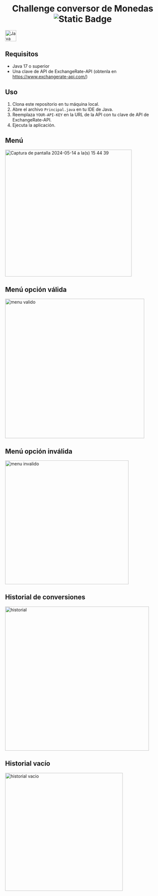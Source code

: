 <h1 align="center"> Challenge conversor de Monedas <img alt="Static Badge" src="https://img.shields.io/badge/Status-Terminado-blue"> </h1>
<a href="https://www.oracle.com/java/" target="_blank" rel="noreferrer"><img src="https://raw.githubusercontent.com/danielcranney/readme-generator/main/public/icons/skills/java-colored.svg" width="36" height="36" alt="Java" /></a>


## Requisitos

- Java 17 o superior
- Una clave de API de ExchangeRate-API (obtenla en https://www.exchangerate-api.com/)

## Uso

1. Clona este repositorio en tu máquina local.
2. Abre el archivo `Principal.java` en tu IDE de Java.
3. Reemplaza `YOUR-API-KEY` en la URL de la API con tu clave de API de ExchangeRate-API.
4. Ejecuta la aplicación.

## Menú
<img width="411" alt="Captura de pantalla 2024-05-14 a la(s) 15 44 39" src="https://github.com/marcoandres/conversorMoneda/assets/62143208/b01de430-9567-45ad-a48c-7deeb9b5027f">

## Menú opción válida
<img width="452" alt="menu valido" src="https://github.com/marcoandres/conversorMoneda/assets/62143208/c15f07e7-19ab-41e5-9d47-824f92a45e2d">

## Menú opción inválida
<img width="401" alt="menu invalido" src="https://github.com/marcoandres/conversorMoneda/assets/62143208/d04ec08b-296d-4348-827d-fa012ce4342a">

## Historial de conversiones
<img width="467" alt="historial" src="https://github.com/marcoandres/conversorMoneda/assets/62143208/d59072c3-b482-457f-ae97-46d8dc334503">

## Historial vacío
<img width="382" alt="historial vacio" src="https://github.com/marcoandres/conversorMoneda/assets/62143208/c1a13e51-08ed-4d72-b882-e9dd664fc172">


